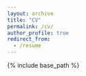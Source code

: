 ```yaml
---
layout: archive
title: "CV"
permalink: /cv/
author_profile: true
redirect_from:
  - /resume
---
```


{% include base_path %}


<object data="{{ site.url }}{{ site.baseurl }}/CV/CV.pdf" width="100" height="100" type="application/pdf"></object>

<!-- 
Education
======
* MSc Physics, Imperial College London, 2018-2019
* General Engineering diploma, Ecole Centrale de Lyon, 2015-2019

Work experience
======
* May-October 2017: Research Internship
  * Irfu, CEA Saclay
  * I contributed to the development of the use of Micromegas gaseous detectors for X-ray spectro-polarimetry. I took part in 3 aspects of the development:
    * Manufacturing process
    * Performance tests with different gases under different pressures
    * Analysis of data taken at the SOLEIL synchrotron to calibrate a detector.

  
Skills
======
* Skill 1
* Skill 2
  * Sub-skill 2.1
  * Sub-skill 2.2
  * Sub-skill 2.3
* Skill 3

Publications
======
  <ul>{% for post in site.publications %}
    {% include archive-single-cv.html %}
  {% endfor %}</ul>
  
Talks
======
  <ul>{% for post in site.talks %}
    {% include archive-single-talk-cv.html %}
  {% endfor %}</ul>

Teaching
======
  <ul>{% for post in site.teaching %}
    {% include archive-single-cv.html %}
  {% endfor %}</ul> -->
  
<!-- Service and leadership
======
* Currently signed in to 43 different slack teams -->
